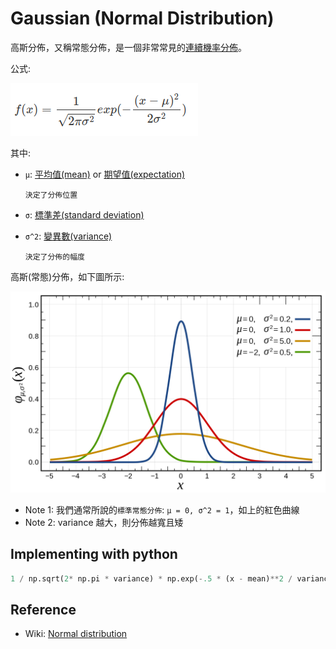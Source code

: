 # Gaussian (Normal Distribution)

高斯分佈，又稱常態分佈，是一個非常常見的[連續機率分佈](https://zh.wikipedia.org/wiki/%E6%A6%82%E7%8E%87%E5%88%86%E5%B8%83)。

公式:

![](images/gaussian_formula.png)

其中:

- `μ`: [平均值(mean)](https://en.wikipedia.org/wiki/Mean) or [期望值(expectation)](https://en.wikipedia.org/wiki/Expected_value)

    ```
    決定了分佈位置
    ```

- `σ`: [標準差(standard deviation)](https://en.wikipedia.org/wiki/Standard_deviation)
- `σ^2`: [變異數(variance)](https://en.wikipedia.org/wiki/Variance)

    ```
    決定了分佈的幅度
    ```

高斯(常態)分佈，如下圖所示:

![](images/gaussian.png)


- Note 1: 我們通常所說的`標準常態分佈`: `μ = 0, σ^2 = 1`，如上的紅色曲線
- Note 2: variance 越大，則分佈越寬且矮


## Implementing with python

```python
1 / np.sqrt(2* np.pi * variance) * np.exp(-.5 * (x - mean)**2 / variance)
```


## Reference

- Wiki: [Normal distribution](https://en.wikipedia.org/wiki/Normal_distribution)
